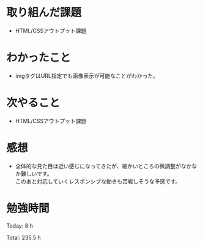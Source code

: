 # 取り組んだ課題
- HTML/CSSアウトプット課題

# わかったこと
- imgタグはURL指定でも画像表示が可能なことがわかった。

# 次やること
- HTML/CSSアウトプット課題

# 感想
- 全体的な見た目は近い感じになってきたが、細かいところの微調整がなかなか難しいです。  
このあと対応していくレスポンシブな動きも苦戦しそうな予感です。

# 勉強時間
Today: 8 h

Total: 235.5 h
